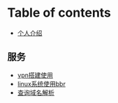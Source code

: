 # Table of contents

* [个人介绍](README.md)

## 服务

* [vpn搭建使用](fu-wu/vpn.md)
* [linux系统使用bbr](linux-xi-tong-shi-yong-bbr.md)
* [查询域名解析](cha-xun-yu-ming-jie-xi.md)

